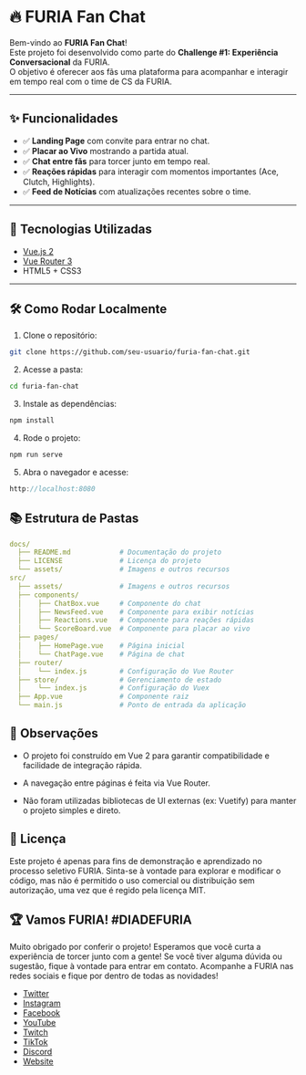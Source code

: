 # 🔥 FURIA Fan Chat

Bem-vindo ao **FURIA Fan Chat**!  
Este projeto foi desenvolvido como parte do **Challenge #1: Experiência Conversacional** da FURIA.  
O objetivo é oferecer aos fãs uma plataforma para acompanhar e interagir em tempo real com o time de CS da FURIA.

---

## ✨ Funcionalidades

- ✅ **Landing Page** com convite para entrar no chat.
- ✅ **Placar ao Vivo** mostrando a partida atual.
- ✅ **Chat entre fãs** para torcer junto em tempo real.
- ✅ **Reações rápidas** para interagir com momentos importantes (Ace, Clutch, Highlights).
- ✅ **Feed de Notícias** com atualizações recentes sobre o time.

---

## 🚀 Tecnologias Utilizadas

- [Vue.js 2](https://vuejs.org/)
- [Vue Router 3](https://router.vuejs.org/)
- HTML5 + CSS3

---

## 🛠️ Como Rodar Localmente

1. Clone o repositório:

```bash
git clone https://github.com/seu-usuario/furia-fan-chat.git
```

2. Acesse a pasta:

```bash
cd furia-fan-chat
```

3. Instale as dependências:

```bash
npm install
```

4. Rode o projeto:

```bash
npm run serve
```

5. Abra o navegador e acesse:

```js
http://localhost:8080
```

## 📚 Estrutura de Pastas

```yaml
docs/
  ├── README.md            # Documentação do projeto
  ├── LICENSE              # Licença do projeto
  └── assets/              # Imagens e outros recursos
src/
  ├── assets/              # Imagens e outros recursos
  ├── components/
  │    ├── ChatBox.vue     # Componente do chat
  │    ├── NewsFeed.vue    # Componente para exibir notícias
  │    ├── Reactions.vue   # Componente para reações rápidas
  │    └── ScoreBoard.vue  # Componente para placar ao vivo
  ├── pages/
  │    ├── HomePage.vue    # Página inicial
  │    └── ChatPage.vue    # Página de chat
  ├── router/
  │    └── index.js        # Configuração do Vue Router
  ├── store/               # Gerenciamento de estado
  │    └── index.js        # Configuração do Vuex
  ├── App.vue              # Componente raiz
  └── main.js              # Ponto de entrada da aplicação
```

## 📄 Observações

- O projeto foi construído em Vue 2 para garantir compatibilidade e facilidade de integração rápida.

- A navegação entre páginas é feita via Vue Router.

- Não foram utilizadas bibliotecas de UI externas (ex: Vuetify) para manter o projeto simples e direto.

## 📜 Licença
Este projeto é apenas para fins de demonstração e aprendizado no processo seletivo FURIA.
Sinta-se à vontade para explorar e modificar o código, mas não é permitido o uso comercial ou distribuição sem autorização, uma vez que é regido pela licença MIT.

## 🏆 Vamos FURIA! #DIADEFURIA
Muito obrigado por conferir o projeto!
Esperamos que você curta a experiência de torcer junto com a gente!
Se você tiver alguma dúvida ou sugestão, fique à vontade para entrar em contato.
Acompanhe a FURIA nas redes sociais e fique por dentro de todas as novidades!
- [Twitter](https://twitter.com/FURIA)
- [Instagram](https://www.instagram.com/furia/)
- [Facebook](https://www.facebook.com/FURIA)
- [YouTube](https://www.youtube.com/c/FURIA)
- [Twitch](https://www.twitch.tv/furia)
- [TikTok](https://www.tiktok.com/@furia)
- [Discord](https://discord.gg/furia)
- [Website](https://furia.gg/)
